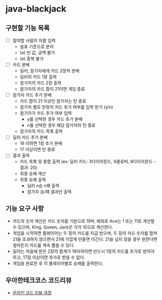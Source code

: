 # java-blackjack

## 구현할 기능 목록

- [ ] 참여할 사람의 이름 입력
    - 쉼표 기준으로 분리
    - (e) 빈 값, 공백 불가
    - (e) 중복 불가
- [ ] 카드 분배
    - 딜러, 참가자에게 카드 2장씩 분배
    - 딜러의 카드 1장 출력
    - 참가자의 카드 2장 출력
    - 참가자의 카드 합이 21이면 게임 종료
- [ ] 참가자 카드 추가 분배
    - 카드 합이 21 이상인 참가자는 턴 종료
    - 참가자 별로 한장의 카드 추가 여부를 입력 받기 (y/n)
    - 참가자가 카드 추가 여부 입력
        - y를 선택한 경우 카드 추가 분배
        - n를 선택한 경우 해당 참가자의 턴 종료
    - 참가자의 카드 목록 출력
- [ ] 딜러 카드 추가 분배
    - 16 이하면 1장 추가 분배
    - 17 이상이면 턴 종료
- [ ] 결과 출력
    - 카드 목록 및 총합 출력 (ex: 딜러 카드: 3다이아몬드, 9클로버, 8다이아몬드 - 결과: 20)
    - 최종 승패 계산
    - 최종 승패 출력
        - 딜러 n승 n패 출력
        - 참가자 승/패 결과만 출력

## 기능 요구 사항

- 카드의 숫자 계산은 카드 숫자를 기본으로 하며, 예외로 Ace는 1 또는 11로 계산할 수 있으며, King, Queen, Jack은 각각 10으로 계산한다.
- 게임을 시작하면 플레이어는 두 장의 카드를 지급 받으며, 두 장의 카드 숫자를 합쳐 21을 초과하지 않으면서 21에 가깝게 만들면 이긴다. 21을 넘지 않을 경우 원한다면 얼마든지 카드를 계속 뽑을 수 있다.
- 딜러는 처음에 받은 2장의 합계가 16이하이면 반드시 1장의 카드를 추가로 받아야 하고, 17점 이상이면 추가로 받을 수 없다.
- 게임을 완료한 후 각 플레이어별로 승패를 출력한다.

## 우아한테크코스 코드리뷰

- [온라인 코드 리뷰 과정](https://github.com/woowacourse/woowacourse-docs/blob/master/maincourse/README.md)

